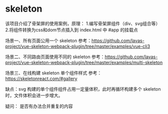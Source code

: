 # skeleton
该项目介绍了骨架屏的使用案例，原理：
1.编写骨架屏组件（div、svg组合等）
2.将组件转换为css和dom节点插入到 index.html 中 #app 的挂载点

场景一、所有页面公用一个 skeleton
参考：https://github.com/lavas-project/vue-skeleton-webpack-plugin/tree/master/examples/vue-cli3

场景二、不同路由页面使用不同的 skeleton
参考：https://github.com/lavas-project/vue-skeleton-webpack-plugin/tree/master/examples/multi-skeleton

场景三、在线构建 skeleton 单个组件样式
参考：https://skeletonreact.com/#gallery

缺点：svg 构建的单个组件组件占用一定量体积，此时再循环构建多个 skeleton 时，文件体积会进一步增大。

疑问：
是否有办法合并重复的内容
